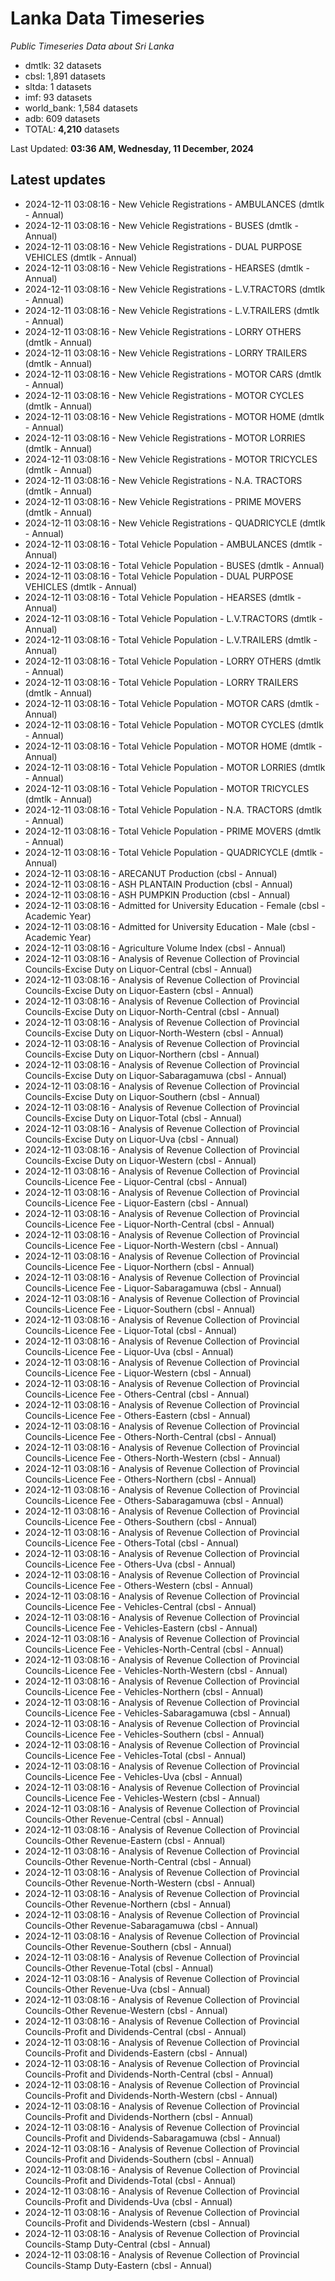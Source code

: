 # Lanka Data Timeseries
*Public Timeseries Data about Sri Lanka*

* dmtlk: 32 datasets
* cbsl: 1,891 datasets
* sltda: 1 datasets
* imf: 93 datasets
* world_bank: 1,584 datasets
* adb: 609 datasets
* TOTAL: **4,210** datasets

Last Updated: **03:36 AM, Wednesday, 11 December, 2024**

## Latest updates

* 2024-12-11 03:08:16 - New Vehicle Registrations - AMBULANCES (dmtlk - Annual)
* 2024-12-11 03:08:16 - New Vehicle Registrations - BUSES (dmtlk - Annual)
* 2024-12-11 03:08:16 - New Vehicle Registrations - DUAL PURPOSE VEHICLES (dmtlk - Annual)
* 2024-12-11 03:08:16 - New Vehicle Registrations - HEARSES (dmtlk - Annual)
* 2024-12-11 03:08:16 - New Vehicle Registrations - L.V.TRACTORS (dmtlk - Annual)
* 2024-12-11 03:08:16 - New Vehicle Registrations - L.V.TRAILERS (dmtlk - Annual)
* 2024-12-11 03:08:16 - New Vehicle Registrations - LORRY OTHERS (dmtlk - Annual)
* 2024-12-11 03:08:16 - New Vehicle Registrations - LORRY TRAILERS (dmtlk - Annual)
* 2024-12-11 03:08:16 - New Vehicle Registrations - MOTOR CARS (dmtlk - Annual)
* 2024-12-11 03:08:16 - New Vehicle Registrations - MOTOR CYCLES (dmtlk - Annual)
* 2024-12-11 03:08:16 - New Vehicle Registrations - MOTOR HOME (dmtlk - Annual)
* 2024-12-11 03:08:16 - New Vehicle Registrations - MOTOR LORRIES (dmtlk - Annual)
* 2024-12-11 03:08:16 - New Vehicle Registrations - MOTOR TRICYCLES (dmtlk - Annual)
* 2024-12-11 03:08:16 - New Vehicle Registrations - N.A. TRACTORS (dmtlk - Annual)
* 2024-12-11 03:08:16 - New Vehicle Registrations - PRIME MOVERS (dmtlk - Annual)
* 2024-12-11 03:08:16 - New Vehicle Registrations - QUADRICYCLE (dmtlk - Annual)
* 2024-12-11 03:08:16 - Total Vehicle Population - AMBULANCES (dmtlk - Annual)
* 2024-12-11 03:08:16 - Total Vehicle Population - BUSES (dmtlk - Annual)
* 2024-12-11 03:08:16 - Total Vehicle Population - DUAL PURPOSE VEHICLES (dmtlk - Annual)
* 2024-12-11 03:08:16 - Total Vehicle Population - HEARSES (dmtlk - Annual)
* 2024-12-11 03:08:16 - Total Vehicle Population - L.V.TRACTORS (dmtlk - Annual)
* 2024-12-11 03:08:16 - Total Vehicle Population - L.V.TRAILERS (dmtlk - Annual)
* 2024-12-11 03:08:16 - Total Vehicle Population - LORRY OTHERS (dmtlk - Annual)
* 2024-12-11 03:08:16 - Total Vehicle Population - LORRY TRAILERS (dmtlk - Annual)
* 2024-12-11 03:08:16 - Total Vehicle Population - MOTOR CARS (dmtlk - Annual)
* 2024-12-11 03:08:16 - Total Vehicle Population - MOTOR CYCLES (dmtlk - Annual)
* 2024-12-11 03:08:16 - Total Vehicle Population - MOTOR HOME (dmtlk - Annual)
* 2024-12-11 03:08:16 - Total Vehicle Population - MOTOR LORRIES (dmtlk - Annual)
* 2024-12-11 03:08:16 - Total Vehicle Population - MOTOR TRICYCLES (dmtlk - Annual)
* 2024-12-11 03:08:16 - Total Vehicle Population - N.A. TRACTORS (dmtlk - Annual)
* 2024-12-11 03:08:16 - Total Vehicle Population - PRIME MOVERS (dmtlk - Annual)
* 2024-12-11 03:08:16 - Total Vehicle Population - QUADRICYCLE (dmtlk - Annual)
* 2024-12-11 03:08:16 - ARECANUT Production (cbsl - Annual)
* 2024-12-11 03:08:16 - ASH PLANTAIN Production (cbsl - Annual)
* 2024-12-11 03:08:16 - ASH PUMPKIN Production (cbsl - Annual)
* 2024-12-11 03:08:16 - Admitted for University Education - Female (cbsl - Academic Year)
* 2024-12-11 03:08:16 - Admitted for University Education - Male (cbsl - Academic Year)
* 2024-12-11 03:08:16 - Agriculture Volume Index (cbsl - Annual)
* 2024-12-11 03:08:16 - Analysis of Revenue Collection of Provincial Councils-Excise Duty on Liquor-Central (cbsl - Annual)
* 2024-12-11 03:08:16 - Analysis of Revenue Collection of Provincial Councils-Excise Duty on Liquor-Eastern (cbsl - Annual)
* 2024-12-11 03:08:16 - Analysis of Revenue Collection of Provincial Councils-Excise Duty on Liquor-North-Central (cbsl - Annual)
* 2024-12-11 03:08:16 - Analysis of Revenue Collection of Provincial Councils-Excise Duty on Liquor-North-Western (cbsl - Annual)
* 2024-12-11 03:08:16 - Analysis of Revenue Collection of Provincial Councils-Excise Duty on Liquor-Northern (cbsl - Annual)
* 2024-12-11 03:08:16 - Analysis of Revenue Collection of Provincial Councils-Excise Duty on Liquor-Sabaragamuwa (cbsl - Annual)
* 2024-12-11 03:08:16 - Analysis of Revenue Collection of Provincial Councils-Excise Duty on Liquor-Southern (cbsl - Annual)
* 2024-12-11 03:08:16 - Analysis of Revenue Collection of Provincial Councils-Excise Duty on Liquor-Total (cbsl - Annual)
* 2024-12-11 03:08:16 - Analysis of Revenue Collection of Provincial Councils-Excise Duty on Liquor-Uva (cbsl - Annual)
* 2024-12-11 03:08:16 - Analysis of Revenue Collection of Provincial Councils-Excise Duty on Liquor-Western (cbsl - Annual)
* 2024-12-11 03:08:16 - Analysis of Revenue Collection of Provincial Councils-Licence Fee - Liquor-Central (cbsl - Annual)
* 2024-12-11 03:08:16 - Analysis of Revenue Collection of Provincial Councils-Licence Fee - Liquor-Eastern (cbsl - Annual)
* 2024-12-11 03:08:16 - Analysis of Revenue Collection of Provincial Councils-Licence Fee - Liquor-North-Central (cbsl - Annual)
* 2024-12-11 03:08:16 - Analysis of Revenue Collection of Provincial Councils-Licence Fee - Liquor-North-Western (cbsl - Annual)
* 2024-12-11 03:08:16 - Analysis of Revenue Collection of Provincial Councils-Licence Fee - Liquor-Northern (cbsl - Annual)
* 2024-12-11 03:08:16 - Analysis of Revenue Collection of Provincial Councils-Licence Fee - Liquor-Sabaragamuwa (cbsl - Annual)
* 2024-12-11 03:08:16 - Analysis of Revenue Collection of Provincial Councils-Licence Fee - Liquor-Southern (cbsl - Annual)
* 2024-12-11 03:08:16 - Analysis of Revenue Collection of Provincial Councils-Licence Fee - Liquor-Total (cbsl - Annual)
* 2024-12-11 03:08:16 - Analysis of Revenue Collection of Provincial Councils-Licence Fee - Liquor-Uva (cbsl - Annual)
* 2024-12-11 03:08:16 - Analysis of Revenue Collection of Provincial Councils-Licence Fee - Liquor-Western (cbsl - Annual)
* 2024-12-11 03:08:16 - Analysis of Revenue Collection of Provincial Councils-Licence Fee - Others-Central (cbsl - Annual)
* 2024-12-11 03:08:16 - Analysis of Revenue Collection of Provincial Councils-Licence Fee - Others-Eastern (cbsl - Annual)
* 2024-12-11 03:08:16 - Analysis of Revenue Collection of Provincial Councils-Licence Fee - Others-North-Central (cbsl - Annual)
* 2024-12-11 03:08:16 - Analysis of Revenue Collection of Provincial Councils-Licence Fee - Others-North-Western (cbsl - Annual)
* 2024-12-11 03:08:16 - Analysis of Revenue Collection of Provincial Councils-Licence Fee - Others-Northern (cbsl - Annual)
* 2024-12-11 03:08:16 - Analysis of Revenue Collection of Provincial Councils-Licence Fee - Others-Sabaragamuwa (cbsl - Annual)
* 2024-12-11 03:08:16 - Analysis of Revenue Collection of Provincial Councils-Licence Fee - Others-Southern (cbsl - Annual)
* 2024-12-11 03:08:16 - Analysis of Revenue Collection of Provincial Councils-Licence Fee - Others-Total (cbsl - Annual)
* 2024-12-11 03:08:16 - Analysis of Revenue Collection of Provincial Councils-Licence Fee - Others-Uva (cbsl - Annual)
* 2024-12-11 03:08:16 - Analysis of Revenue Collection of Provincial Councils-Licence Fee - Others-Western (cbsl - Annual)
* 2024-12-11 03:08:16 - Analysis of Revenue Collection of Provincial Councils-Licence Fee - Vehicles-Central (cbsl - Annual)
* 2024-12-11 03:08:16 - Analysis of Revenue Collection of Provincial Councils-Licence Fee - Vehicles-Eastern (cbsl - Annual)
* 2024-12-11 03:08:16 - Analysis of Revenue Collection of Provincial Councils-Licence Fee - Vehicles-North-Central (cbsl - Annual)
* 2024-12-11 03:08:16 - Analysis of Revenue Collection of Provincial Councils-Licence Fee - Vehicles-North-Western (cbsl - Annual)
* 2024-12-11 03:08:16 - Analysis of Revenue Collection of Provincial Councils-Licence Fee - Vehicles-Northern (cbsl - Annual)
* 2024-12-11 03:08:16 - Analysis of Revenue Collection of Provincial Councils-Licence Fee - Vehicles-Sabaragamuwa (cbsl - Annual)
* 2024-12-11 03:08:16 - Analysis of Revenue Collection of Provincial Councils-Licence Fee - Vehicles-Southern (cbsl - Annual)
* 2024-12-11 03:08:16 - Analysis of Revenue Collection of Provincial Councils-Licence Fee - Vehicles-Total (cbsl - Annual)
* 2024-12-11 03:08:16 - Analysis of Revenue Collection of Provincial Councils-Licence Fee - Vehicles-Uva (cbsl - Annual)
* 2024-12-11 03:08:16 - Analysis of Revenue Collection of Provincial Councils-Licence Fee - Vehicles-Western (cbsl - Annual)
* 2024-12-11 03:08:16 - Analysis of Revenue Collection of Provincial Councils-Other Revenue-Central (cbsl - Annual)
* 2024-12-11 03:08:16 - Analysis of Revenue Collection of Provincial Councils-Other Revenue-Eastern (cbsl - Annual)
* 2024-12-11 03:08:16 - Analysis of Revenue Collection of Provincial Councils-Other Revenue-North-Central (cbsl - Annual)
* 2024-12-11 03:08:16 - Analysis of Revenue Collection of Provincial Councils-Other Revenue-North-Western (cbsl - Annual)
* 2024-12-11 03:08:16 - Analysis of Revenue Collection of Provincial Councils-Other Revenue-Northern (cbsl - Annual)
* 2024-12-11 03:08:16 - Analysis of Revenue Collection of Provincial Councils-Other Revenue-Sabaragamuwa (cbsl - Annual)
* 2024-12-11 03:08:16 - Analysis of Revenue Collection of Provincial Councils-Other Revenue-Southern (cbsl - Annual)
* 2024-12-11 03:08:16 - Analysis of Revenue Collection of Provincial Councils-Other Revenue-Total (cbsl - Annual)
* 2024-12-11 03:08:16 - Analysis of Revenue Collection of Provincial Councils-Other Revenue-Uva (cbsl - Annual)
* 2024-12-11 03:08:16 - Analysis of Revenue Collection of Provincial Councils-Other Revenue-Western (cbsl - Annual)
* 2024-12-11 03:08:16 - Analysis of Revenue Collection of Provincial Councils-Profit and Dividends-Central (cbsl - Annual)
* 2024-12-11 03:08:16 - Analysis of Revenue Collection of Provincial Councils-Profit and Dividends-Eastern (cbsl - Annual)
* 2024-12-11 03:08:16 - Analysis of Revenue Collection of Provincial Councils-Profit and Dividends-North-Central (cbsl - Annual)
* 2024-12-11 03:08:16 - Analysis of Revenue Collection of Provincial Councils-Profit and Dividends-North-Western (cbsl - Annual)
* 2024-12-11 03:08:16 - Analysis of Revenue Collection of Provincial Councils-Profit and Dividends-Northern (cbsl - Annual)
* 2024-12-11 03:08:16 - Analysis of Revenue Collection of Provincial Councils-Profit and Dividends-Sabaragamuwa (cbsl - Annual)
* 2024-12-11 03:08:16 - Analysis of Revenue Collection of Provincial Councils-Profit and Dividends-Southern (cbsl - Annual)
* 2024-12-11 03:08:16 - Analysis of Revenue Collection of Provincial Councils-Profit and Dividends-Total (cbsl - Annual)
* 2024-12-11 03:08:16 - Analysis of Revenue Collection of Provincial Councils-Profit and Dividends-Uva (cbsl - Annual)
* 2024-12-11 03:08:16 - Analysis of Revenue Collection of Provincial Councils-Profit and Dividends-Western (cbsl - Annual)
* 2024-12-11 03:08:16 - Analysis of Revenue Collection of Provincial Councils-Stamp Duty-Central (cbsl - Annual)
* 2024-12-11 03:08:16 - Analysis of Revenue Collection of Provincial Councils-Stamp Duty-Eastern (cbsl - Annual)